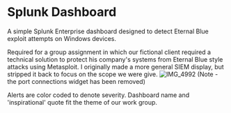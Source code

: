 # Splunk Dashboard
A simple Splunk Enterprise dashboard designed to detect Eternal Blue exploit attempts on Windows devices.

Required for a group assignment in which our fictional client required a technical solution to protect his company's systems from Eternal Blue style attacks using Metasploit. I originally made a more general SIEM display, but stripped it back to focus on the scope we were give.
![IMG_4992](https://github.com/user-attachments/assets/73860cea-e05f-49b7-8b24-1f2fab90ab74)
(Note - the port connections widget has been removed)

Alerts are color coded to denote severity. Dashboard name and 'inspirational' quote fit the theme of our work group.
